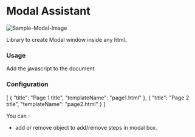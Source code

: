 # Modal Assistant

![Sample-Modal-Image](https://github.com/jay-git/modal-assistant/blob/master/design/step1.png)

Library to create Modal window inside any html.

### Usage

<div id="myLightBox"></div>

Add the javascript to the document  
<script src="modal.js"></script>
<script>
    modalCreate("#myLightBox");
</script>

### Configuration

[
    {
        "title": "Page 1 title",
        "templateName": "page1.html"
    },
    {
        "title": "Page 2 title",
        "templateName": "page2.html"
    }
]

You can :
  - add or remove object to add/remove steps in modal box.
